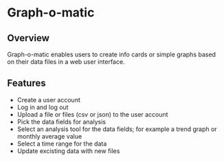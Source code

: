 # Graph-o-matic

## Overview
Graph-o-matic enables users to create info cards or simple graphs based on their data files in a web user interface.

## Features
- Create a user account
- Log in and log out
- Upload a file or files (csv or json) to the user account
- Pick the data fields for analysis
- Select an analysis tool for the data fields; for example a trend graph or monthly average value
- Select a time range for the data
- Update excisting data with new files





